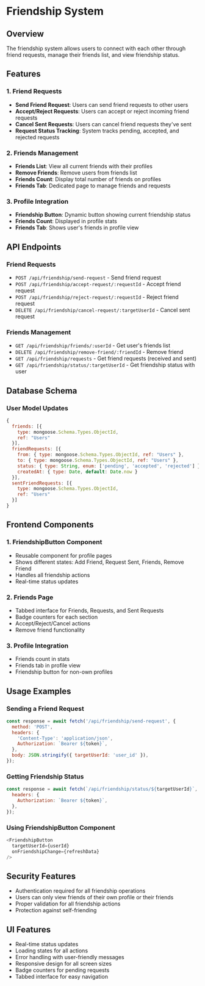 # Friendship System

## Overview
The friendship system allows users to connect with each other through friend requests, manage their friends list, and view friendship status.

## Features

### 1. Friend Requests
- **Send Friend Request**: Users can send friend requests to other users
- **Accept/Reject Requests**: Users can accept or reject incoming friend requests
- **Cancel Sent Requests**: Users can cancel friend requests they've sent
- **Request Status Tracking**: System tracks pending, accepted, and rejected requests

### 2. Friends Management
- **Friends List**: View all current friends with their profiles
- **Remove Friends**: Remove users from friends list
- **Friends Count**: Display total number of friends on profiles
- **Friends Tab**: Dedicated page to manage friends and requests

### 3. Profile Integration
- **Friendship Button**: Dynamic button showing current friendship status
- **Friends Count**: Displayed in profile stats
- **Friends Tab**: Shows user's friends in profile view

## API Endpoints

### Friend Requests
- `POST /api/friendship/send-request` - Send friend request
- `POST /api/friendship/accept-request/:requestId` - Accept friend request
- `POST /api/friendship/reject-request/:requestId` - Reject friend request
- `DELETE /api/friendship/cancel-request/:targetUserId` - Cancel sent request

### Friends Management
- `GET /api/friendship/friends/:userId` - Get user's friends list
- `DELETE /api/friendship/remove-friend/:friendId` - Remove friend
- `GET /api/friendship/requests` - Get friend requests (received and sent)
- `GET /api/friendship/status/:targetUserId` - Get friendship status with user

## Database Schema

### User Model Updates
```javascript
{
  friends: [{
    type: mongoose.Schema.Types.ObjectId,
    ref: "Users"
  }],
  friendRequests: [{
    from: { type: mongoose.Schema.Types.ObjectId, ref: "Users" },
    to: { type: mongoose.Schema.Types.ObjectId, ref: "Users" },
    status: { type: String, enum: ['pending', 'accepted', 'rejected'] },
    createdAt: { type: Date, default: Date.now }
  }],
  sentFriendRequests: [{
    type: mongoose.Schema.Types.ObjectId,
    ref: "Users"
  }]
}
```

## Frontend Components

### 1. FriendshipButton Component
- Reusable component for profile pages
- Shows different states: Add Friend, Request Sent, Friends, Remove Friend
- Handles all friendship actions
- Real-time status updates

### 2. Friends Page
- Tabbed interface for Friends, Requests, and Sent Requests
- Badge counters for each section
- Accept/Reject/Cancel actions
- Remove friend functionality

### 3. Profile Integration
- Friends count in stats
- Friends tab in profile view
- Friendship button for non-own profiles

## Usage Examples

### Sending a Friend Request
```javascript
const response = await fetch('/api/friendship/send-request', {
  method: 'POST',
  headers: {
    'Content-Type': 'application/json',
    Authorization: `Bearer ${token}`,
  },
  body: JSON.stringify({ targetUserId: 'user_id' }),
});
```

### Getting Friendship Status
```javascript
const response = await fetch(`/api/friendship/status/${targetUserId}`, {
  headers: {
    Authorization: `Bearer ${token}`,
  },
});
```

### Using FriendshipButton Component
```javascript
<FriendshipButton 
  targetUserId={userId}
  onFriendshipChange={refreshData}
/>
```

## Security Features
- Authentication required for all friendship operations
- Users can only view friends of their own profile or their friends
- Proper validation for all friendship actions
- Protection against self-friending

## UI Features
- Real-time status updates
- Loading states for all actions
- Error handling with user-friendly messages
- Responsive design for all screen sizes
- Badge counters for pending requests
- Tabbed interface for easy navigation
